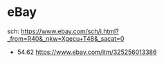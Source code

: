 # eBay
sch: https://www.ebay.com/sch/i.html?_from=R40&_nkw=Xgecu+T48&_sacat=0
- 54.62 https://www.ebay.com/itm/325256013386
